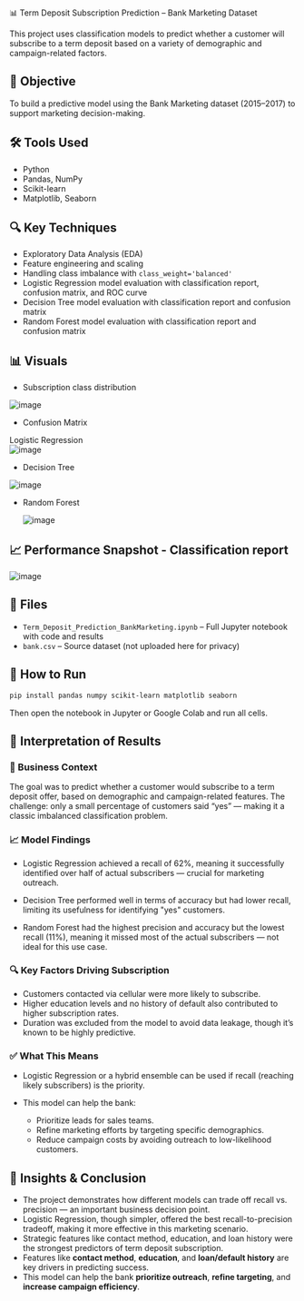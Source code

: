  📊 Term Deposit Subscription Prediction – Bank Marketing Dataset

This project uses classification models to predict whether a customer will subscribe to a term deposit based on a variety of demographic and campaign-related factors.

## 🧠 Objective
To build a predictive model using the Bank Marketing dataset (2015–2017) to support marketing decision-making.

## 🛠️ Tools Used
- Python
- Pandas, NumPy
- Scikit-learn
- Matplotlib, Seaborn

## 🔍 Key Techniques
- Exploratory Data Analysis (EDA)
- Feature engineering and scaling
- Handling class imbalance with `class_weight='balanced'`
- Logistic Regression model evaluation with classification report, confusion matrix, and ROC curve
- Decision Tree model evaluation with classification report and confusion matrix
- Random Forest model evaluation with classification report and confusion matrix

## 📊 Visuals
- Subscription class distribution 

![image](https://github.com/user-attachments/assets/adc3b95b-4f6a-4f02-a5c3-6ee81b54657d)
 
- Confusion Matrix

Logistic Regression  
![image](https://github.com/user-attachments/assets/87d9b121-0116-4132-8e8a-69a4972d9cf5)


- Decision Tree

  
![image](https://github.com/user-attachments/assets/655caf7e-bdca-4ab7-9624-9e50158ee382)


- Random Forest

  ![image](https://github.com/user-attachments/assets/80be9641-7e18-4bd2-9721-60733024a336)


## 📈 Performance Snapshot - Classification report


  ![image](https://github.com/user-attachments/assets/c973ca00-d13d-4ca3-9837-dfe32fa10379)


## 📁 Files
- `Term_Deposit_Prediction_BankMarketing.ipynb` – Full Jupyter notebook with code and results
- `bank.csv` – Source dataset (not uploaded here for privacy)

## 🚀 How to Run
```bash
pip install pandas numpy scikit-learn matplotlib seaborn
```
Then open the notebook in Jupyter or Google Colab and run all cells.

## 🧠 Interpretation of Results

### 🎯 Business Context
The goal was to predict whether a customer would subscribe to a term deposit offer, based on demographic and campaign-related features. The challenge: only a small percentage of customers said “yes” — making it a classic imbalanced classification problem.

### 📈 Model Findings
- Logistic Regression achieved a recall of 62%, meaning it successfully identified over half of actual subscribers — crucial for marketing outreach.

- Decision Tree performed well in terms of accuracy but had lower recall, limiting its usefulness for identifying "yes" customers.

- Random Forest had the highest precision and accuracy but the lowest recall (11%), meaning it missed most of the actual subscribers — not ideal for this use case.

### 🔍 Key Factors Driving Subscription
- Customers contacted via cellular were more likely to subscribe.
- Higher education levels and no history of default also contributed to higher subscription rates.
- Duration was excluded from the model to avoid data leakage, though it’s known to be highly predictive.

### ✅ What This Means
- Logistic Regression or a hybrid ensemble can be used if recall (reaching likely subscribers) is the priority.

- This model can help the bank:
  - Prioritize leads for sales teams.
  - Refine marketing efforts by targeting specific demographics.
  - Reduce campaign costs by avoiding outreach to low-likelihood customers.

## 📌 Insights & Conclusion

- The project demonstrates how different models can trade off recall vs. precision — an important business decision point.
- Logistic Regression, though simpler, offered the best recall-to-precision tradeoff, making it more effective in this marketing scenario.
- Strategic features like contact method, education, and loan history were the strongest predictors of term deposit subscription.
- Features like **contact method**, **education**, and **loan/default history** are key drivers in predicting success.
- This model can help the bank **prioritize outreach**, **refine targeting**, and **increase campaign efficiency**.
